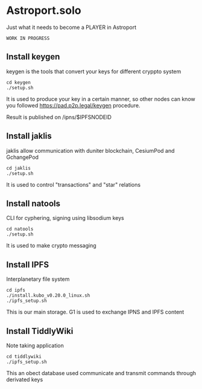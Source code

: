 # Astroport.solo

Just what it needs to become a PLAYER in Astroport


```WORK IN PROGRESS```


## Install keygen

keygen is the tools that convert your keys for different cryppto system

```
cd keygen
./setup.sh
```

It is used to produce your key in a certain manner, so other nodes can know you followed
https://pad.p2p.legal/keygen procedure.

Result is published on /ipns/$IPFSNODEID

## Install jaklis

jaklis allow communication with duniter blockchain, CesiumPod and GchangePod

```
cd jaklis
./setup.sh
```

It is used to control "transactions" and "star" relations

## Install natools

CLI for cyphering, signing using libsodium keys

```
cd natools
./setup.sh
```

It is used to make crypto messaging

## Install IPFS

Interplanetary file system

```
cd ipfs
./install.kubo_v0.20.0_linux.sh
./ipfs_setup.sh

```

This is our main storage. G1 is used to exchange IPNS and IPFS content


## Install TiddlyWiki

Note taking application

```
cd tiddlywiki
./ipfs_setup.sh

```

This an obect database used communicate and transmit commands through derivated keys
